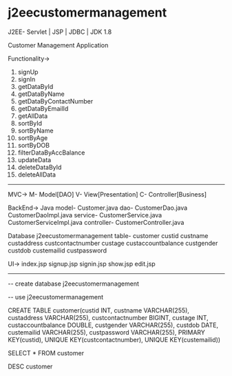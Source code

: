 # j2eecustomermanagement
J2EE- Servlet | JSP | JDBC | JDK 1.8

Customer Management Application

Functionality->
1. signUp
2. signIn
3. getDataById
4. getDataByName
5. getDataByContactNumber
6. getDataByEmailId
7. getAllData
8. sortById
9. sortByName
10. sortByAge
11. sortByDOB
12. filterDataByAccBalance
13. updateData
14. deleteDataById
15. deleteAllData

-------------------------------------------
MVC->
M- Model[DAO]
V- View[Presentation]
C- Controller[Business]

BackEnd-> Java
model-
Customer.java
dao-
CustomerDao.java
CustomerDaoImpl.java
service-
CustomerService.java
CustomerServiceImpl.java
controller-
CustomerController.java


Database
j2eecustomermanagement
table- customer
custid custname custaddress custcontactnumber
custage custaccountbalance custgender custdob
custemailid custpassword

UI->
index.jsp
signup.jsp
signin.jsp
show.jsp
edit.jsp



----------------------------------------


-- create database j2eecustomermanagement

-- use j2eecustomermanagement

CREATE TABLE customer(custid INT, custname VARCHAR(255),
custaddress VARCHAR(255), custcontactnumber BIGINT,
custage INT,  custaccountbalance DOUBLE, 
custgender VARCHAR(255), custdob DATE,
custemailid VARCHAR(255), custpassword VARCHAR(255),
PRIMARY KEY(custid), UNIQUE KEY(custcontactnumber),
UNIQUE KEY(custemailid))

SELECT * FROM customer

DESC customer